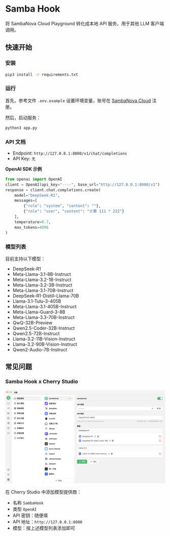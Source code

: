 # Samba Hook

将 SambaNova Cloud Playground 转化成本地 API 服务，用于其他 LLM 客户端调用。

## 快速开始

### 安装

```bash
pip3 install -r requirements.txt
```

### 运行

首先，参考文件 `.env.example` 设置环境变量，账号在 [SambaNova Cloud](https://cloud.sambanova.ai/) 注册。

然后，启动服务：

```bash
python3 app.py
```

### API 文档

- Endpoint: `http://127.0.0.1:8000/v1/chat/completions`
- API Key: `无`

**OpenAI SDK 示例**

```python
from openai import OpenAI
client = OpenAI(api_key="----", base_url="http://127.0.0.1:8000/v1")
response = client.chat.completions.create(  
    model="DeepSeek-R1",  
    messages=[    
        {"role": "system", "content": ""},  
        {"role": "user", "content": "计算 111 * 222"}  
    ],  
    temperature=0.7,  
    max_tokens=4096  
)  
```


### 模型列表

目前支持以下模型：

- DeepSeek-R1
- Meta-Llama-3.1-8B-Instruct
- Meta-Llama-3.2-1B-Instruct
- Meta-Llama-3.2-3B-Instruct
- Meta-Llama-3.1-70B-Instruct
- DeepSeek-R1-Distill-Llama-70B
- Llama-3.1-Tulu-3-405B
- Meta-Llama-3.1-405B-Instruct
- Meta-Llama-Guard-3-8B
- Meta-Llama-3.3-70B-Instruct
- QwQ-32B-Preview
- Qwen2.5-Coder-32B-Instruct
- Qwen2.5-72B-Instruct
- Llama-3.2-11B-Vision-Instruct
- Llama-3.2-90B-Vision-Instruct
- Qwen2-Audio-7B-Instruct


## 常见问题

### Samba Hook x Cherry Studio

![](./imgs/cherry-studio.png)

在 Cherry Studio 中添加模型提供商：
- 名称 `SambaHook`
- 类型 `OpenAI`
- API 密钥：随便填
- API 地址：`http://127.0.0.1:8000`
- 模型：按上述模型列表添加即可